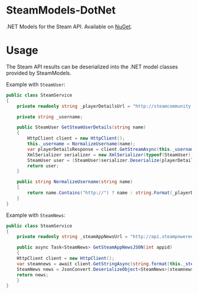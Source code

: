 # SteamModels-DotNet
.NET Models for the Steam API. Available on [NuGet](https://www.nuget.org/packages/SteamModels/).

# Usage
The Steam API results can be deserialized into the .NET model classes provided by SteamModels.  

Example with `SteamUser`:

```C#
public class SteamService
{
    private readonly string _playerDetailsUrl = "http://steamcommunity.com/id/{0}/?xml=1";

    private string _username;

    public SteamUser GetSteamUserDetails(string name)
    {
        HttpClient client = new HttpClient();
        this._username = NormalizeUsername(name);
        var playerDetailsResponse = client.GetStreamAsync(this._username);
        XmlSerializer serializer = new XmlSerializer(typeof(SteamUser));
        SteamUser user = (SteamUser)serializer.Deserialize(playerDetailsResponse.Result);
        return user;
    }

    public string NormalizeUsername(string name)
    {
        return name.Contains("http://") ? name : string.Format(_playerDetailsUrl, name);
    }
}
```

Example with `SteamNews`:

```C#
public class SteamService
{
    private readonly string _steamAppNewsUrl = "http://api.steampowered.com/ISteamNews/GetNewsForApp/v0002/?appid={0}&maxlength=300&format=json";

    public async Task<SteamNews> GetSteamAppNewsJSON(int appid)
    {
	HttpClient client = new HttpClient();
	var steamnews = await client.GetStringAsync(string.format(this._steamAppNewsUrl, appid));
	SteamNews news = JsonConvert.DeserializeObject<SteamNews>(steamnews);
	return news;
    }
}
```
